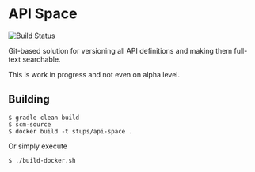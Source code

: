 # API Space

[![Build Status](https://travis-ci.org/zalando-stups/api-space.svg?branch=master)](https://travis-ci.org/zalando-stups/api-space)

Git-based solution for versioning all API definitions and making them full-text searchable.

This is work in progress and not even on alpha level.

## Building

    $ gradle clean build
    $ scm-source
    $ docker build -t stups/api-space .

Or simply execute

    $ ./build-docker.sh
